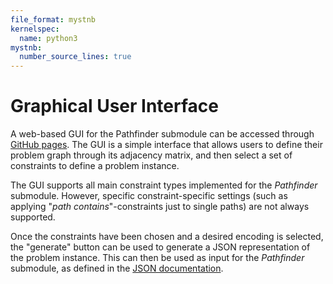 ```yaml
---
file_format: mystnb
kernelspec:
  name: python3
mystnb:
  number_source_lines: true
---
```


# Graphical User Interface

A web-based GUI for the Pathfinder submodule can be accessed through [GitHub pages](https://munich-quantum-toolkit.github.io/problemsolver/).
The GUI is a simple interface that allows users to define their problem graph through its adjacency matrix,
and then select a set of constraints to define a problem instance.

The GUI supports all main constraint types implemented for the _Pathfinder_ submodule. However, specific
constraint-specific settings (such as applying "_path contains_"-constraints just to single paths) are not always supported.

Once the constraints have been chosen and a desired encoding is selected, the "generate" button can be used to generate a JSON representation of
the problem instance. This can then be used as input for the _Pathfinder_ submodule, as defined in the [JSON documentation](JSON).
